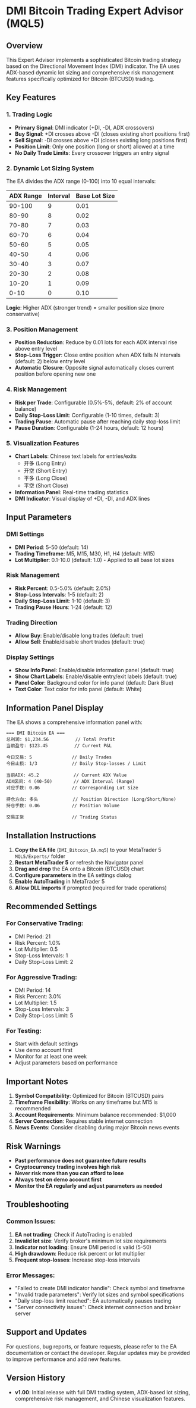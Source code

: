 # DMI Bitcoin Trading Expert Advisor (MQL5)

## Overview
This Expert Advisor implements a sophisticated Bitcoin trading strategy based on the Directional Movement Index (DMI) indicator. The EA uses ADX-based dynamic lot sizing and comprehensive risk management features specifically optimized for Bitcoin (BTCUSD) trading.

## Key Features

### 1. Trading Logic
- **Primary Signal**: DMI indicator (+DI, -DI, ADX crossovers)
- **Buy Signal**: +DI crosses above -DI (closes existing short positions first)
- **Sell Signal**: -DI crosses above +DI (closes existing long positions first)
- **Position Limit**: Only one position (long or short) allowed at a time
- **No Daily Trade Limits**: Every crossover triggers an entry signal

### 2. Dynamic Lot Sizing System
The EA divides the ADX range (0-100) into 10 equal intervals:

| ADX Range | Interval | Base Lot Size |
|-----------|----------|---------------|
| 90-100    | 9        | 0.01         |
| 80-90     | 8        | 0.02         |
| 70-80     | 7        | 0.03         |
| 60-70     | 6        | 0.04         |
| 50-60     | 5        | 0.05         |
| 40-50     | 4        | 0.06         |
| 30-40     | 3        | 0.07         |
| 20-30     | 2        | 0.08         |
| 10-20     | 1        | 0.09         |
| 0-10      | 0        | 0.10         |

**Logic**: Higher ADX (stronger trend) = smaller position size (more conservative)

### 3. Position Management
- **Position Reduction**: Reduce by 0.01 lots for each ADX interval rise above entry level
- **Stop-Loss Trigger**: Close entire position when ADX falls N intervals (default: 2) below entry level
- **Automatic Closure**: Opposite signal automatically closes current position before opening new one

### 4. Risk Management
- **Risk per Trade**: Configurable (0.5%-5%, default: 2% of account balance)
- **Daily Stop-Loss Limit**: Configurable (1-10 times, default: 3)
- **Trading Pause**: Automatic pause after reaching daily stop-loss limit
- **Pause Duration**: Configurable (1-24 hours, default: 12 hours)

### 5. Visualization Features
- **Chart Labels**: Chinese text labels for entries/exits
  - 开多 (Long Entry)
  - 开空 (Short Entry)  
  - 平多 (Long Close)
  - 平空 (Short Close)
- **Information Panel**: Real-time trading statistics
- **DMI Indicator**: Visual display of +DI, -DI, and ADX lines

## Input Parameters

### DMI Settings
- **DMI Period**: 5-50 (default: 14)
- **Trading Timeframe**: M5, M15, M30, H1, H4 (default: M15)
- **Lot Multiplier**: 0.1-10.0 (default: 1.0) - Applied to all base lot sizes

### Risk Management
- **Risk Percent**: 0.5-5.0% (default: 2.0%)
- **Stop-Loss Intervals**: 1-5 (default: 2)
- **Daily Stop-Loss Limit**: 1-10 (default: 3)
- **Trading Pause Hours**: 1-24 (default: 12)

### Trading Direction
- **Allow Buy**: Enable/disable long trades (default: true)
- **Allow Sell**: Enable/disable short trades (default: true)

### Display Settings
- **Show Info Panel**: Enable/disable information panel (default: true)
- **Show Chart Labels**: Enable/disable entry/exit labels (default: true)
- **Panel Color**: Background color for info panel (default: Dark Blue)
- **Text Color**: Text color for info panel (default: White)

## Information Panel Display

The EA shows a comprehensive information panel with:

```
=== DMI Bitcoin EA ===
总利润: $1,234.56          // Total Profit
当前盈亏: $123.45          // Current P&L

今日交易: 5               // Daily Trades
今日止损: 1/3             // Daily Stop-losses / Limit

当前ADX: 45.2             // Current ADX Value
ADX区间: 4 (40-50)        // ADX Interval (Range)
对应手数: 0.06            // Corresponding Lot Size

持仓方向: 多头             // Position Direction (Long/Short/None)
持仓手数: 0.06            // Position Volume

交易正常                  // Trading Status
```

## Installation Instructions

1. **Copy the EA file** (`DMI_Bitcoin_EA.mq5`) to your MetaTrader 5 `MQL5/Experts/` folder
2. **Restart MetaTrader 5** or refresh the Navigator panel
3. **Drag and drop** the EA onto a Bitcoin (BTCUSD) chart
4. **Configure parameters** in the EA settings dialog
5. **Enable AutoTrading** in MetaTrader 5
6. **Allow DLL imports** if prompted (required for trade operations)

## Recommended Settings

### For Conservative Trading:
- DMI Period: 21
- Risk Percent: 1.0%
- Lot Multiplier: 0.5
- Stop-Loss Intervals: 1
- Daily Stop-Loss Limit: 2

### For Aggressive Trading:
- DMI Period: 14
- Risk Percent: 3.0%
- Lot Multiplier: 1.5
- Stop-Loss Intervals: 3
- Daily Stop-Loss Limit: 5

### For Testing:
- Start with default settings
- Use demo account first
- Monitor for at least one week
- Adjust parameters based on performance

## Important Notes

1. **Symbol Compatibility**: Optimized for Bitcoin (BTCUSD) pairs
2. **Timeframe Flexibility**: Works on any timeframe but M15 is recommended
3. **Account Requirements**: Minimum balance recommended: $1,000
4. **Server Connection**: Requires stable internet connection
5. **News Events**: Consider disabling during major Bitcoin news events

## Risk Warnings

- **Past performance does not guarantee future results**
- **Cryptocurrency trading involves high risk**
- **Never risk more than you can afford to lose**
- **Always test on demo account first**
- **Monitor the EA regularly and adjust parameters as needed**

## Troubleshooting

### Common Issues:
1. **EA not trading**: Check if AutoTrading is enabled
2. **Invalid lot size**: Verify broker's minimum lot size requirements
3. **Indicator not loading**: Ensure DMI period is valid (5-50)
4. **High drawdown**: Reduce risk percent or lot multiplier
5. **Frequent stop-losses**: Increase stop-loss intervals

### Error Messages:
- "Failed to create DMI indicator handle": Check symbol and timeframe
- "Invalid trade parameters": Verify lot sizes and symbol specifications
- "Daily stop-loss limit reached": EA automatically pauses trading
- "Server connectivity issues": Check internet connection and broker server

## Support and Updates

For questions, bug reports, or feature requests, please refer to the EA documentation or contact the developer. Regular updates may be provided to improve performance and add new features.

## Version History

- **v1.00**: Initial release with full DMI trading system, ADX-based lot sizing, comprehensive risk management, and Chinese visualization features.